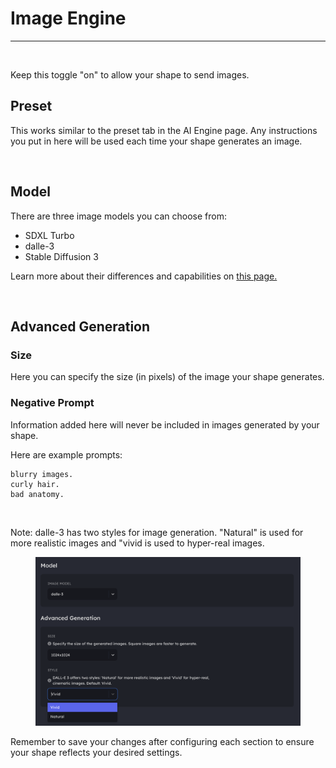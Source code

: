 # Image Engine

***

<figure><img src="../../../.gitbook/assets/Screenshot 2024-05-30 at 12.33.09 PM.png" alt=""><figcaption></figcaption></figure>

Keep this toggle "on" to allow your shape to send images.

## Preset

This works similar to the preset tab in the AI Engine page. Any instructions you put in here will be used each time your shape generates an image.&#x20;

<figure><img src="../../../.gitbook/assets/Screenshot 2024-05-30 at 12.35.33 PM.png" alt=""><figcaption></figcaption></figure>

## Model

There are three image models you can choose from:&#x20;

* SDXL Turbo
* dalle-3
* Stable Diffusion 3

Learn more about their differences and capabilities on [this page.](image-models.md)

<figure><img src="../../../.gitbook/assets/Screenshot 2024-05-30 at 12.42.42 PM.png" alt=""><figcaption></figcaption></figure>

## Advanced Generation

### Size&#x20;

Here you can specify the size (in pixels) of the image your shape generates.&#x20;

### Negative Prompt

Information added here will never be included in images generated by your shape.&#x20;

Here are example prompts:&#x20;

```
blurry images.
curly hair.
bad anatomy.
```

<figure><img src="../../../.gitbook/assets/Screenshot 2024-05-30 at 12.44.24 PM.png" alt=""><figcaption></figcaption></figure>

Note: dalle-3 has two styles for image generation. "Natural" is used for more realistic images and "vivid is used to hyper-real images.

<figure><img src="../../../.gitbook/assets/image (75).png" alt=""><figcaption></figcaption></figure>

Remember to save your changes after configuring each section to ensure your shape reflects your desired settings.&#x20;
